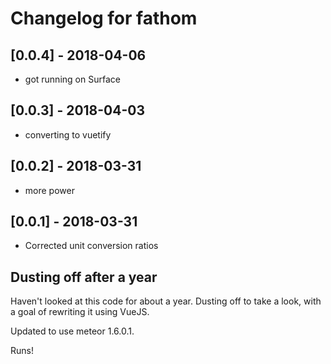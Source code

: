 # Changelog for fathom

## [0.0.4] - 2018-04-06

- got running on Surface

## [0.0.3] - 2018-04-03

- converting to vuetify

## [0.0.2] - 2018-03-31

- more power

## [0.0.1] - 2018-03-31

- Corrected unit conversion ratios

## Dusting off after a year

Haven't looked at this code for about a year. Dusting off to take a look, with a goal of rewriting it using VueJS.

Updated to use meteor 1.6.0.1.

Runs!
